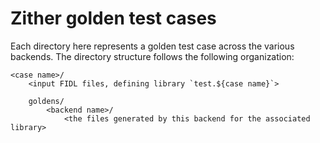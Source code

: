 # Zither golden test cases

Each directory here represents a golden test case across the various backends.
The directory structure follows the following organization:
```
<case name>/
    <input FIDL files, defining library `test.${case name}`>

    goldens/
        <backend name>/
            <the files generated by this backend for the associated library>
```
